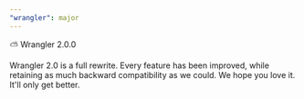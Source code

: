 ```yaml
---
"wrangler": major
---
```


⛅️ Wrangler 2.0.0

Wrangler 2.0 is a full rewrite. Every feature has been improved, while retaining as much backward compatibility as we could. We hope you love it. It'll only get better.
